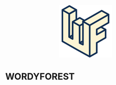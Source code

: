 <p align="center" width="100%">
    <img width="33%" src="static/android-chrome-512x512.png">
</p>

# WORDYFOREST
